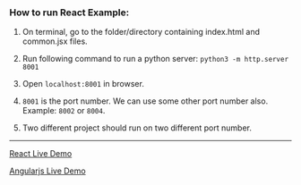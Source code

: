 ### How to run React Example:

1. On terminal, go to the folder/directory containing index.html and common.jsx files.

2. Run following command to run a python server:
   `python3 -m http.server 8001`

3. Open `localhost:8001` in browser.

4. `8001` is the port number. We can use some other port number also. Example: `8002` or `8004`.

5. Two different project should run on two different port number.

------

[React Live Demo](https://tinytrashbin.github.io/react_and_angularjs_short_notes/demos/example4/index.html)

[Angularjs Live Demo](https://tinytrashbin.github.io/react_and_angularjs_short_notes/demos/example4/angularjs.html)

